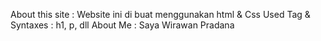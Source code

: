 About this site : Website ini di buat menggunakan html & Css
Used Tag & Syntaxes : h1, p, dll
About Me : Saya Wirawan Pradana 


